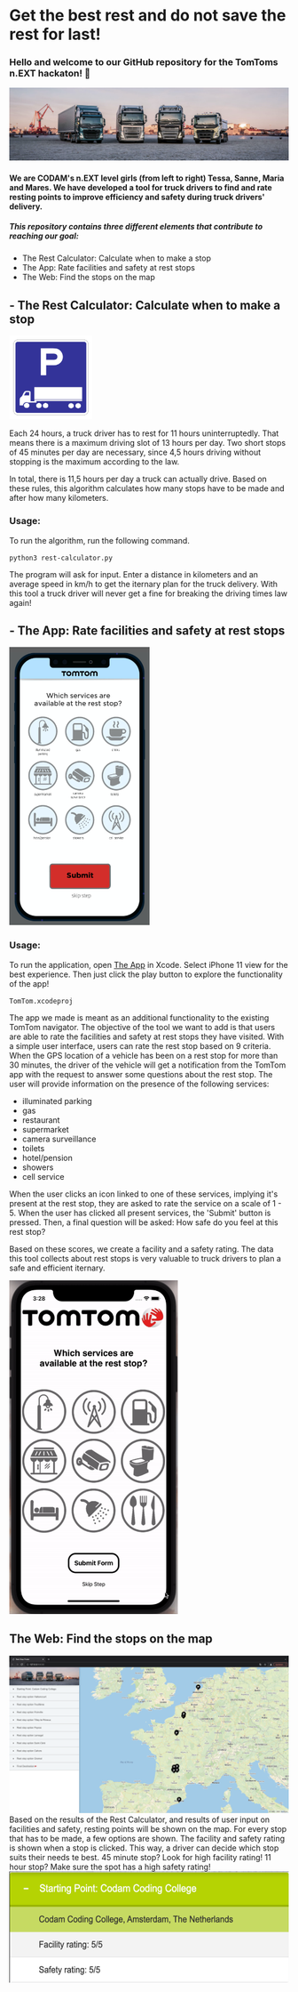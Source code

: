 # Get the best rest and do not save the rest for last!
### Hello and welcome to our GitHub repository for the TomToms n.EXT hackaton! 🚛
![Alt text](/pics/trucker.jpeg "Trucks")
#### We are CODAM's n.EXT level girls (from left to right) Tessa, Sanne, Maria and Mares. We have developed a tool for truck drivers to find and rate resting points to improve efficiency and safety during truck drivers' delivery.


##### This repository contains three different elements that contribute to reaching our goal:
- The Rest Calculator: Calculate when to make a stop
- The App: Rate facilities and safety at rest stops
- The Web: Find the stops on the map

## - The Rest Calculator: Calculate when to make a stop
<img src="/pics/truck-park.gif" height="150" />

Each 24 hours, a truck driver has to rest for 11 hours uninterruptedly. That means there is a maximum driving slot of 13 hours per day. Two short stops of 45 minutes per day are necessary, since 4,5 hours driving without stopping is the maximum according to the law.

In total, there is 11,5 hours per day a truck can actually drive.
Based on these rules, this algorithm calculates how many stops have to be made and after how many kilometers.

### Usage:
To run the algorithm, run the following command.
```console
python3 rest-calculator.py
```
The program will ask for input. Enter a distance in kilometers and an average speed in km/h to get the iternary plan for the truck delivery. With this tool a truck driver will never get a fine for breaking the driving times law again!


## - The App: Rate facilities and safety at rest stops
<img src="/pics/the-app.png" height="500" />

### Usage:
To run the application, open 
[The App](app/TomTom/TomTom.xcodeproj) in Xcode. Select iPhone 11 view for the best experience. Then just click the play button to explore the functionality of the app!

```console
TomTom.xcodeproj
```

The app we made is meant as an additional functionality to the existing TomTom navigator. The objective of the tool we want to add is that users are able to rate the facilities and safety at rest stops they have visited. With a simple user interface, users can rate the rest stop based on 9 criteria. When the GPS location of a vehicle has been on a rest stop for more than 30 minutes, the driver of the vehicle will get a notification from the TomTom app with the request to answer some questions about the rest stop. The user will provide information on the presence of the following services:
- illuminated parking
- gas
- restaurant
- supermarket
- camera surveillance
- toilets
- hotel/pension
- showers
- cell service

When the user clicks an icon linked to one of these services, implying it's present at the rest stop, they are asked to rate the service on a scale of 1 - 5. When the user has clicked all present services, the 'Submit' button is pressed. Then, a final question will be asked: How safe do you feel at this rest stop?

Based on these scores, we create a facility and a safety rating. The data this tool collects about rest stops is very valuable to truck drivers to plan a safe and efficient iternary.

<img src="/pics/app.gif" alt="animated"  height="600" />

## The Web: Find the stops on the map
<img src="/pics/MapOverview.png" />
Based on the results of the Rest Calculator, and results of user input on facilities and safety, resting points will be shown on the map. For every stop that has to be made, a few options are shown. The facility and safety rating is shown when a stop is clicked. This way, a driver can decide which stop suits their needs te best. 45 minute stop? Look for high facility rating! 11 hour stop? Make sure the spot has a high safety rating!

<img src="/pics/zoomedinfo.png" height="200" />
